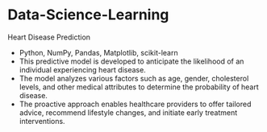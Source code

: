 # Data-Science-Learning
Heart Disease Prediction
* Python, NumPy, Pandas, Matplotlib, scikit-learn
* This predictive model is developed to anticipate the likelihood of an individual experiencing heart disease.
* The model analyzes various factors such as age, gender, cholesterol levels, and other medical attributes to determine the probability of heart 
  disease.
* The proactive approach enables healthcare providers to offer tailored advice, recommend lifestyle changes, and initiate early treatment interventions.
